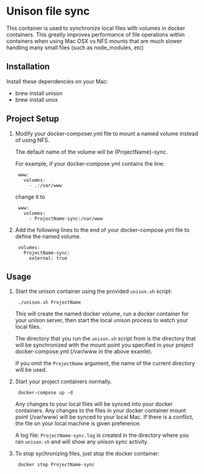 # Unison file sync

This container is used to synchronize local files with volumes in docker containers.
This greatly improves performance of file operations within containers when using Mac OSX
vs NFS mounts that are much slower handling many small files (such as node_modules, etc)

## Installation

Install these dependencies on your Mac:

* brew install unison
* brew install unox

## Project Setup

1. Modify your docker-composer.yml file to mount a named volume instead of using NFS.

    The default name of the volume will be {ProjectName}-sync.

    For example, if your docker-compose.yml contains the line:

        www:
          volumes:
            - .:/var/www

    change it to

        www:
          volumes:
            - ProjectName-sync:/var/www

2. Add the following lines to the end of your docker-compose.yml file to define the named volume.

        volumes:
          ProjectName-sync:
            external: true

## Usage

1. Start the unison container using the provided ``unison.sh`` script:

        ./unison.sh ProjectName

    This will create the named docker volume, run a docker container for your unison server,
    then start the local unison process to watch your local files.

    The directory that you run the ``unison.sh`` script from is the directory that will
    be synchronized with the mount point you specified in your project docker-compose.yml (/var/www in the above examle).

    If you omit the ``ProjectName`` argument, the name of the current directory will be used.

2. Start your project containers normally.

        docker-compose up -d

     Any changes to your local files will be synced into your docker containers.
     Any changes to the files in your docker container mount point (/var/www) will be synced to your local Mac.
     If there is a conflict, the file on your local machine is given preference.

     A log file: ``ProjectName-sync.log`` is created in the directory where you ran ``unison.sh``
     and will show any unison sync activity.

3. To stop sychronizing files, just stop the docker container:

        docker stop ProjectName-sync

